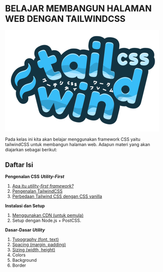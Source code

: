 # BELAJAR MEMBANGUN HALAMAN WEB DENGAN TAILWINDCSS

![tailwindcss](/images/tailwind.png)

Pada kelas ini kita akan belajar menggunakan framework CSS yaitu tailwindCSS untuk membangun halaman web. Adapun materi yang akan diajarkan sebagai berikut:

## Daftar Isi

**Pengenalan CSS** _**Utility-First**_

1.  [Apa itu _utility-first framework?_](/course/001/utility-first-framework.md)
2.  [Pengenalan TailwindCSS](/course/002/pengenalan-tailwindcss.md)
3.  [Perbedaan Tailwind CSS dengan CSS vanilla](/course/003/perbedaan-tailwind-vanila.md)

**Instalasi dan Setup**

1.  [Menggunakan CDN (untuk pemula)](/course/004/install-cdn.md)
2.  Setup dengan Node.js + PostCSS.

**Dasar-Dasar** _**Utility**_

1.  [Typography (font, text)](/course/006/typography.md)
2.  [Spacing (margin, padding)](/course/007/spacing.md)
3.  [Sizing (width, height)](/course/008/sizing.md)
4.  Colors
5.  Background
6.  Border
